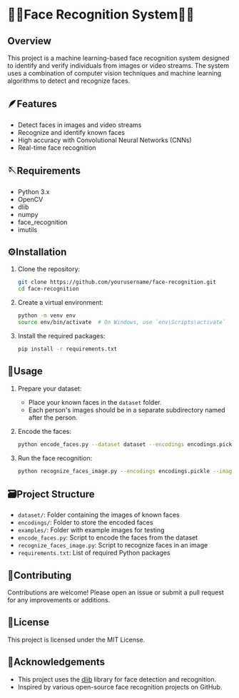# 👩🏻Face Recognition System👦🏻

## Overview
This project is a machine learning-based face recognition system designed to identify and verify individuals from images or video streams. The system uses a combination of computer vision techniques and machine learning algorithms to detect and recognize faces.

## 🪶Features
- Detect faces in images and video streams
- Recognize and identify known faces
- High accuracy with Convolutional Neural Networks (CNNs)
- Real-time face recognition

## 🪡Requirements
- Python 3.x
- OpenCV
- dlib
- numpy
- face_recognition
- imutils

## ⚙️Installation
1. Clone the repository:
    ```sh
    git clone https://github.com/yourusername/face-recognition.git
    cd face-recognition
    ```

2. Create a virtual environment:
    ```sh
    python -m venv env
    source env/bin/activate  # On Windows, use `env\Scripts\activate`
    ```

3. Install the required packages:
    ```sh
    pip install -r requirements.txt
    ```

## 🧹Usage
1. Prepare your dataset:
    - Place your known faces in the `dataset` folder.
    - Each person's images should be in a separate subdirectory named after the person.

2. Encode the faces:
    ```sh
    python encode_faces.py --dataset dataset --encodings encodings.pickle
    ```

3. Run the face recognition:
    ```sh
    python recognize_faces_image.py --encodings encodings.pickle --image examples/example_01.jpg
    ```

## 🗃️Project Structure
- `dataset/`: Folder containing the images of known faces
- `encodings/`: Folder to store the encoded faces
- `examples/`: Folder with example images for testing
- `encode_faces.py`: Script to encode the faces from the dataset
- `recognize_faces_image.py`: Script to recognize faces in an image
- `requirements.txt`: List of required Python packages

## 🤝Contributing
Contributions are welcome! Please open an issue or submit a pull request for any improvements or additions.

## 🪪License
This project is licensed under the MIT License.

## 💫Acknowledgements
- This project uses the [dlib](http://dlib.net/) library for face detection and recognition.
- Inspired by various open-source face recognition projects on GitHub.


